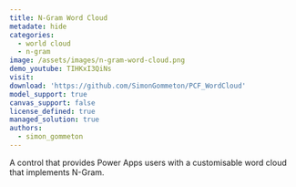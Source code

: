 ```yaml
---
title: N-Gram Word Cloud
metadate: hide
categories:
  - world cloud
  - n-gram
image: /assets/images/n-gram-word-cloud.png
demo_youtube: TIHKxI3QiNs
visit: 
download: 'https://github.com/SimonGommeton/PCF_WordCloud'
model_support: true
canvas_support: false
license_defined: true
managed_solution: true
authors:
  - simon_gommeton
---
```

A control that provides Power Apps users with a customisable word cloud that implements N-Gram.
